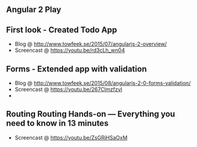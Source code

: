 ## Angular 2 Play

## First look - Created Todo App

- Blog @ http://www.towfeek.se/2015/07/angularjs-2-overview/
- Screencast @ https://youtu.be/rd3cLh_wn04

## Forms - Extended app with validation

- Blog @ http://www.towfeek.se/2015/08/angularjs-2-0-forms-validation/
- Screencast @ https://youtu.be/267ClmzfzvI
- 

## Routing Routing Hands-on — Everything you need to know in 13 minutes

- Screencast @ https://youtu.be/ZsGRiHSaOxM
